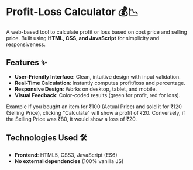 # Profit-Loss Calculator 💰📉

A web-based tool to calculate profit or loss based on cost price and selling price. Built using **HTML, CSS, and JavaScript** for simplicity and responsiveness.

## Features ✨
- **User-Friendly Interface**: Clean, intuitive design with input validation.
- **Real-Time Calculation**: Instantly computes profit/loss and percentage.
- **Responsive Design**: Works on desktop, tablet, and mobile.
- **Visual Feedback**: Color-coded results (green for profit, red for loss).

Example
If you bought an item for ₹100 (Actual Price) and sold it for ₹120 (Selling Price), clicking "Calculate" will show a profit of ₹20.
Conversely, if the Selling Price was ₹80, it would show a loss of ₹20.

## Technologies Used 🛠️
- **Frontend**: HTML5, CSS3, JavaScript (ES6)
- **No external dependencies** (100% vanilla JS)